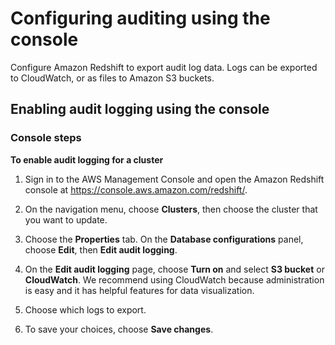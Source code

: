 # Configuring auditing using the console<a name="db-auditing-console"></a>

Configure Amazon Redshift to export audit log data\. Logs can be exported to CloudWatch, or as files to Amazon S3 buckets\.

## Enabling audit logging using the console<a name="enable-auditing-logging-task"></a>

### Console steps<a name="cluster-audit-logging"></a>

**To enable audit logging for a cluster**

1. Sign in to the AWS Management Console and open the Amazon Redshift console at [https://console\.aws\.amazon\.com/redshift/](https://console.aws.amazon.com/redshift/)\.

1. On the navigation menu, choose **Clusters**, then choose the cluster that you want to update\. 

1. Choose the **Properties** tab\. On the **Database configurations** panel, choose **Edit**, then **Edit audit logging**\.

1. On the **Edit audit logging** page, choose **Turn on** and select **S3 bucket** or **CloudWatch**\. We recommend using CloudWatch because administration is easy and it has helpful features for data visualization\.

1. Choose which logs to export\.

1. To save your choices, choose **Save changes**\.